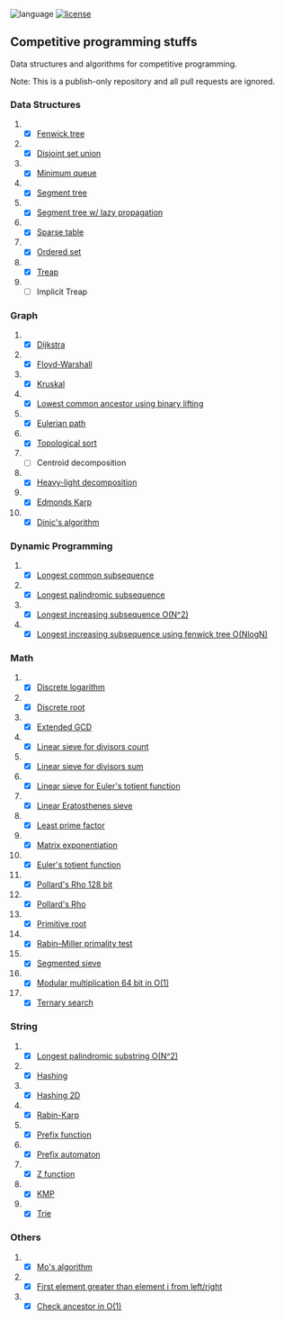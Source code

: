 ![language](https://img.shields.io/badge/language-c++-blue.svg?style=flat)
[![license](https://img.shields.io/github/license/lincolncpp/grape2d.svg)](LICENSE)

## Competitive programming stuffs
Data structures and algorithms for competitive programming.

Note: This is a publish-only repository and all pull requests are ignored.


### Data Structures 
1. - [x] [Fenwick tree](data_structure/bit.cpp)
1. - [x] [Disjoint set union](data_structure/dsu.cpp)
1. - [x] [Minimum queue](data_structure/min_queue.cpp)
1. - [x] [Segment tree](data_structure/segtree.cpp)
1. - [x] [Segment tree w/ lazy propagation](data_structure/segtree_lazy.cpp)
1. - [x] [Sparse table](data_structure/sparse_table.cpp)
1. - [x] [Ordered set](data_structure/ordered_set.cpp)
1. - [x] [Treap](data_structure/treap.cpp)
1. - [ ] Implicit Treap

### Graph
1. - [x] [Dijkstra](graph/dijkstra.cpp)
1. - [x] [Floyd-Warshall](graph/floyd.cpp)
1. - [x] [Kruskal](graph/kruskal.cpp)
1. - [x] [Lowest common ancestor using binary lifting](graph/lca_binary_lifting.cpp)
1. - [x] [Eulerian path](graph/eulerian_path.cpp)
1. - [x] [Topological sort](graph/topological_sort.cpp)
1. - [ ] Centroid decomposition
1. - [x] [Heavy-light decomposition](graph/hld.cpp)
1. - [x] [Edmonds Karp](graph/edmonds_karp.cpp)
1. - [x] [Dinic's algorithm](graph/dinic.cpp)

### Dynamic Programming
1. - [x] [Longest common subsequence](dp/lcs.cpp)
1. - [x] [Longest palindromic subsequence](dp/lps.cpp)
1. - [x] [Longest increasing subsequence O(N^2)](dp/lis.cpp)
1. - [x] [Longest increasing subsequence using fenwick tree O(NlogN)](dp/lis_nlog.cpp)

### Math
1. - [x] [Discrete logarithm](math/discrete_log.cpp)
1. - [x] [Discrete root](math/discrete_root.cpp)
1. - [x] [Extended GCD](math/ext_gcd.cpp)
1. - [x] [Linear sieve for divisors count](math/linear_divisors0.cpp)
1. - [x] [Linear sieve for divisors sum](math/linear_divisors1.cpp)
1. - [x] [Linear sieve for Euler's totient function](math/linear_phi.cpp)
1. - [x] [Linear Eratosthenes sieve](math/linear_sieve.cpp)
1. - [x] [Least prime factor](math/lpf.cpp)
1. - [x] [Matrix exponentiation](math/matrix_expo.cpp)
1. - [x] [Euler's totient function](math/phi.cpp)
1. - [x] [Pollard's Rho 128 bit](math/pollard_rho_128bit.cpp)
1. - [x] [Pollard's Rho](math/pollard_rho.cpp)
1. - [x] [Primitive root](math/primitive_root.cpp)
1. - [x] [Rabin–Miller primality test](math/rabin_miller.cpp)
1. - [x] [Segmented sieve](math/segmented_sieve.cpp)
1. - [x] [Modular multiplication 64 bit in O(1)](math/modmul_64bit.cpp)
1. - [x] [Ternary search](math/ternary_search.cpp)

### String
1. - [x] [Longest palindromic substring O(N^2)](string/lp_substring.cpp)
1. - [x] [Hashing](string/hashing.cpp)
1. - [x] [Hashing 2D](string/hashing2d.cpp)
1. - [x] [Rabin-Karp](string/rabin_karp.cpp)
1. - [x] [Prefix function](string/prefix_function.cpp)
1. - [x] [Prefix automaton](string/prefix_automaton.cpp)
1. - [x] [Z function](string/z.cpp)
1. - [x] [KMP](string/kmp.cpp)
1. - [x] [Trie](string/trie.cpp)

### Others
1. - [x] [Mo's algorithm](others/mo.cpp)
1. - [x] [First element greater than element i from left/right](others/alg1.cpp)
1. - [x] [Check ancestor in O(1)](others/ancestor.cpp)
